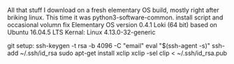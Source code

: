 All that stuff I download on a fresh elementary OS build, mostly right after briking linux. This time it was python3-software-common.
install script and occasional volumn fix
Elementary OS version 0.4.1 Loki (64 bit) based on Ubuntu 16.04.5 LTS 
Kernal: Linux 4.13.0-32-generic

git setup:
ssh-keygen -t rsa -b 4096 -C "email"
eval "$(ssh-agent -s)"
ssh-add ~/.ssh/id_rsa
sudo apt-get install xclip
xclip -sel clip < ~/.ssh/id_rsa.pub

